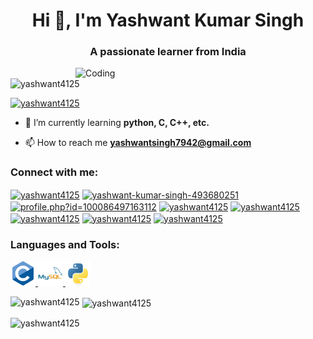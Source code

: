 <h1 align="center">Hi 👋, I'm Yashwant Kumar Singh</h1>
<h3 align="center">A passionate learner from India</h3>
<img align="right" alt="Coding" width="400" src="https://dunesfactory.com/wp-content/uploads/2020/04/Dunes_development.gif">

<p align="left"> <img src="https://komarev.com/ghpvc/?username=yashwant4125&label=Profile%20views&color=0e75b6&style=flat" alt="yashwant4125" /> </p>

<p align="left"> <a href="https://twitter.com/yashwant4125" target="blank"><img src="https://img.shields.io/twitter/follow/yashwant4125?logo=twitter&style=for-the-badge" alt="yashwant4125" /></a> </p>

- 🌱 I’m currently learning **python, C, C++, etc.**

- 📫 How to reach me **yashwantsingh7942@gmail.com**

<h3 align="left">Connect with me:</h3>
<p align="left">
<a href="https://twitter.com/yashwant4125" target="blank"><img align="center" src="https://raw.githubusercontent.com/rahuldkjain/github-profile-readme-generator/master/src/images/icons/Social/twitter.svg" alt="yashwant4125" height="30" width="40" /></a>
<a href="https://linkedin.com/in/yashwant-kumar-singh-493680251" target="blank"><img align="center" src="https://raw.githubusercontent.com/rahuldkjain/github-profile-readme-generator/master/src/images/icons/Social/linked-in-alt.svg" alt="yashwant-kumar-singh-493680251" height="30" width="40" /></a>
<a href="https://fb.com/profile.php?id=100086497163112" target="blank"><img align="center" src="https://raw.githubusercontent.com/rahuldkjain/github-profile-readme-generator/master/src/images/icons/Social/facebook.svg" alt="profile.php?id=100086497163112" height="30" width="40" /></a>
<a href="https://instagram.com/yashwant4125" target="blank"><img align="center" src="https://raw.githubusercontent.com/rahuldkjain/github-profile-readme-generator/master/src/images/icons/Social/instagram.svg" alt="yashwant4125" height="30" width="40" /></a>
<a href="https://www.codechef.com/users/yashwant4125" target="blank"><img align="center" src="https://cdn.jsdelivr.net/npm/simple-icons@3.1.0/icons/codechef.svg" alt="yashwant4125" height="30" width="40" /></a>
<a href="https://www.hackerrank.com/yashwant4125" target="blank"><img align="center" src="https://raw.githubusercontent.com/rahuldkjain/github-profile-readme-generator/master/src/images/icons/Social/hackerrank.svg" alt="yashwant4125" height="30" width="40" /></a>
<a href="https://www.leetcode.com/yashwant4125" target="blank"><img align="center" src="https://raw.githubusercontent.com/rahuldkjain/github-profile-readme-generator/master/src/images/icons/Social/leet-code.svg" alt="yashwant4125" height="30" width="40" /></a>
<a href="https://www.hackerearth.com/yashwant4125" target="blank"><img align="center" src="https://raw.githubusercontent.com/rahuldkjain/github-profile-readme-generator/master/src/images/icons/Social/hackerearth.svg" alt="yashwant4125" height="30" width="40" /></a>
</p>

<h3 align="left">Languages and Tools:</h3>
<p align="left"> <a href="https://www.cprogramming.com/" target="_blank" rel="noreferrer"> <img src="https://raw.githubusercontent.com/devicons/devicon/master/icons/c/c-original.svg" alt="c" width="40" height="40"/> </a> <a href="https://www.mysql.com/" target="_blank" rel="noreferrer"> <img src="https://raw.githubusercontent.com/devicons/devicon/master/icons/mysql/mysql-original-wordmark.svg" alt="mysql" width="40" height="40"/> </a> <a href="https://www.python.org" target="_blank" rel="noreferrer"> <img src="https://raw.githubusercontent.com/devicons/devicon/master/icons/python/python-original.svg" alt="python" width="40" height="40"/> </a> </p>

<p><img align="left" src="https://github-readme-stats.vercel.app/api/top-langs?username=yashwant4125&show_icons=true&locale=en&layout=compact" alt="yashwant4125" /></p>

<p>&nbsp;<img align="center" src="https://github-readme-stats.vercel.app/api?username=yashwant4125&show_icons=true&locale=en" alt="yashwant4125" /></p>

<p><img align="center" src="https://github-readme-streak-stats.herokuapp.com/?user=yashwant4125&" alt="yashwant4125" /></p>

